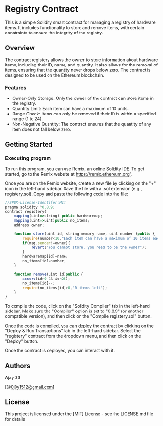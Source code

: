 # Registry Contract
This is a simple Solidity smart contract for managing a registry of hardware items. It includes functionality to store and remove items, with certain constraints to ensure the integrity of the registry.

## Overview
The contract registery allows the owner to store information about hardware items, including their ID, name, and quantity. It also allows for the removal of items, ensuring that the quantity never drops below zero. The contract is designed to be used on the Ethereum blockchain.

### Features
- Owner-Only Storage: Only the owner of the contract can store items in the registry.
- Quantity Limit: Each item can have a maximum of 10 units.
- Range Check: Items can only be removed if their ID is within a specified range (1 to 24).
- Non-Negative Quantity: The contract ensures that the quantity of any item does not fall below zero.

## Getting Started

### Executing program

To run this program, you can use Remix, an online Solidity IDE. To get started, go to the Remix website at https://remix.ethereum.org/.

Once you are on the Remix website, create a new file by clicking on the "+" icon in the left-hand sidebar. Save the file with a .sol extension (e.g., registery.sol). Copy and paste the following code into the file:

```javascript
//SPDX-License-Identifer:MIT
pragma solidity ^0.8.9;
contract registery{
    mapping(uint=>string) public hardwaremap;
    mapping(uint=>uint)public no_items;
    address owner;

    function store(uint id, string memory name, uint number )public {
        require(number<10,"Each item can have a maximum of 10 items each");
        if(msg.sender!=owner){
            revert("You cannot store, you need to be the owner");
        }
        hardwaremap[id]=name;
        no_items[id]=number;
    }

    function remove(uint id)public {
        assert(id>0 && id<25);
        no_items[id]--;
        require(no_items[id]>0,"0 items left");
    }
}

```

To compile the code, click on the "Solidity Compiler" tab in the left-hand sidebar. Make sure the "Compiler" option is set to "0.8.9" (or another compatible version), and then click on the "Compile registery.sol" button.

Once the code is compiled, you can deploy the contract by clicking on the "Deploy & Run Transactions" tab in the left-hand sidebar. Select the "registery" contract from the dropdown menu, and then click on the "Deploy" button.

Once the contract is deployed, you can interact with it .
## Authors

Ajay SS

[@0j0y1512@gmail.com]

## License

This project is licensed under the [MIT] License - see the LICENSE.md file for details
